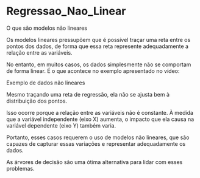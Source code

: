 # Regressao_Nao_Linear

O que são modelos não lineares

Os modelos lineares pressupõem que é possível traçar uma reta entre os pontos dos dados, de forma que essa reta represente adequadamente a relação entre as variáveis.

No entanto, em muitos casos, os dados simplesmente não se comportam de forma linear. É o que acontece no exemplo apresentado no vídeo:

Exemplo de dados não lineares

Mesmo traçando uma reta de regressão, ela não se ajusta bem à distribuição dos pontos.

Isso ocorre porque a relação entre as variáveis não é constante. À medida que a variável independente (eixo X) aumenta, o impacto que ela causa na variável dependente (eixo Y) também varia.

Portanto, esses casos requerem o uso de modelos não lineares, que são capazes de capturar essas variações e representar adequadamente os dados.

As árvores de decisão são uma ótima alternativa para lidar com esses problemas.
